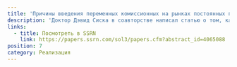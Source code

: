 ```yaml
---
title: 'Причины введения переменных комиссионных на рынках постоянных продуктов: Агентское моделирование'
description: 'Доктор Дэвид Сиска в соавторстве написал статью о том, как соотношение между комиссией на рынке постоянных продуктов (CPM) и волатильностью свопируемой пары на других ликвидных биржах влияет на убытки/прибыли поставщиков ликвидности.'
links:
  - title: Посмотреть в SSRN
    link: https://papers.ssrn.com/sol3/papers.cfm?abstract_id=4065088
position: 7
category: Реализация
---
```

